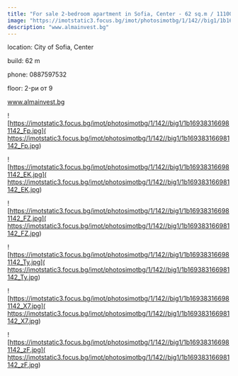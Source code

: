 ```yaml
---
title: "For sale 2-bedroom apartment in Sofia, Center - 62 sq.m / 111000 EUR :: imot.bg Ad"
image: "https://imotstatic3.focus.bg/imot/photosimotbg/1/142//big1/1b169383166981142_cI.jpg"
description: "www.almainvest.bg"
---
```


location: City of Sofia, Center

build: 62 m

phone: 0887597532

floor: 2-ри от 9

www.almainvest.bg


![https://imotstatic3.focus.bg/imot/photosimotbg/1/142//big1/1b169383166981142_Fp.jpg]( https://imotstatic3.focus.bg/imot/photosimotbg/1/142//big1/1b169383166981142_Fp.jpg)


![https://imotstatic3.focus.bg/imot/photosimotbg/1/142//big1/1b169383166981142_EK.jpg]( https://imotstatic3.focus.bg/imot/photosimotbg/1/142//big1/1b169383166981142_EK.jpg)


![https://imotstatic3.focus.bg/imot/photosimotbg/1/142//big1/1b169383166981142_FZ.jpg]( https://imotstatic3.focus.bg/imot/photosimotbg/1/142//big1/1b169383166981142_FZ.jpg)


![https://imotstatic3.focus.bg/imot/photosimotbg/1/142//big1/1b169383166981142_Ty.jpg]( https://imotstatic3.focus.bg/imot/photosimotbg/1/142//big1/1b169383166981142_Ty.jpg)


![https://imotstatic3.focus.bg/imot/photosimotbg/1/142//big1/1b169383166981142_X7.jpg]( https://imotstatic3.focus.bg/imot/photosimotbg/1/142//big1/1b169383166981142_X7.jpg)


![https://imotstatic3.focus.bg/imot/photosimotbg/1/142//big1/1b169383166981142_zF.jpg]( https://imotstatic3.focus.bg/imot/photosimotbg/1/142//big1/1b169383166981142_zF.jpg)


